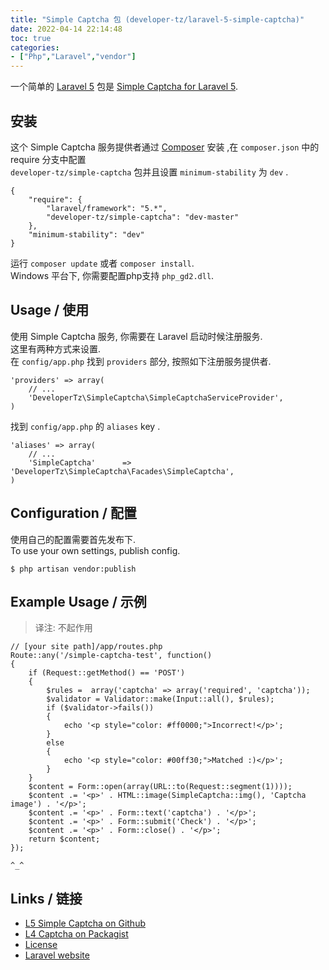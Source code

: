 ```yaml
---
title: "Simple Captcha 包 (developer-tz/laravel-5-simple-captcha)"
date: 2022-04-14 22:14:48
toc: true
categories:
- ["Php","Laravel","vendor"]
---
```


一个简单的 [Laravel 5](http://laravel.com/) 包是 [Simple Captcha for Laravel 5](https://github.com/developer-tz/laravel-5-simple-captcha).


## 安装
这个 Simple Captcha 服务提供者通过 [Composer](http://getcomposer.org) 安装 ,在 `composer.json` 中的 require 分支中配置<br />`developer-tz/simple-captcha` 包并且设置 `minimum-stability` 为 `dev` .
```
{
    "require": {
        "laravel/framework": "5.*",
        "developer-tz/simple-captcha": "dev-master"
    },
    "minimum-stability": "dev"
}
```
运行  `composer update` 或者 `composer install`.<br />Windows 平台下, 你需要配置php支持  `php_gd2.dll`.

## Usage / 使用
使用 Simple Captcha 服务, 你需要在 Laravel 启动时候注册服务.<br />这里有两种方式来设置.<br />在 `config/app.php` 找到 `providers` 部分, 按照如下注册服务提供者.
```
'providers' => array(
    // ...
    'DeveloperTz\SimpleCaptcha\SimpleCaptchaServiceProvider',
)
```
找到 `config/app.php` 的  `aliases` key .
```
'aliases' => array(
    // ...
    'SimpleCaptcha'      => 'DeveloperTz\SimpleCaptcha\Facades\SimpleCaptcha',
)
```

## Configuration / 配置
使用自己的配置需要首先发布下.<br />To use your own settings, publish config.
```
$ php artisan vendor:publish
```

## Example Usage / 示例
> 译注: 不起作用

```
// [your site path]/app/routes.php
Route::any('/simple-captcha-test', function()
{
    if (Request::getMethod() == 'POST')
    {
        $rules =  array('captcha' => array('required', 'captcha'));
        $validator = Validator::make(Input::all(), $rules);
        if ($validator->fails())
        {
            echo '<p style="color: #ff0000;">Incorrect!</p>';
        }
        else
        {
            echo '<p style="color: #00ff30;">Matched :)</p>';
        }
    }
    $content = Form::open(array(URL::to(Request::segment(1))));
    $content .= '<p>' . HTML::image(SimpleCaptcha::img(), 'Captcha image') . '</p>';
    $content .= '<p>' . Form::text('captcha') . '</p>';
    $content .= '<p>' . Form::submit('Check') . '</p>';
    $content .= '<p>' . Form::close() . '</p>';
    return $content;
});
```
`^_^`

## Links / 链接

- [L5 Simple Captcha on Github](https://github.com/developer-tz/laravel-5-simple-captcha)
- [L4 Captcha on Packagist](https://packagist.org/packages/developer-tz/simple-captcha)
- [License](http://www.opensource.org/licenses/mit-license.php)
- [Laravel website](http://laravel.com)


